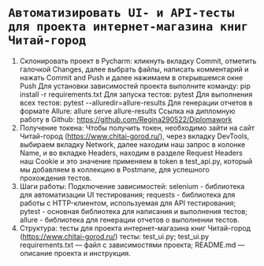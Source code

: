 # `Автоматизировать UI- и API-тесты для проекта интернет-магазина книг Читай-город`
1. Склонировать проект в Pycharm: кликнуть вкладку Commit, отметить галочкой Changes, далее выбрать файлы, написать комментарий и нажать Commit and Push и далее нажимаем в открывшемся окне Push
   Для установки зависимостей проекта выполните команду: pip install -r requirements.txt
   Для запуска тестов: pytest
   Для выполнения всех тестов: pytest --alluredir=allure-results
   Для генерации отчетов в формате Allure: allure serve allure-results
   Ссылка на дипломную работу в Github: https://github.com/Regina290522/Diplomawork
2. Получение токена: Чтобы получить токен, необходимо зайти на сайт Читай-город (https://www.chitai-gorod.ru/), через вкладку DevTools, выбираем вкладку Network, далее находим наш запрос в колонке Name, и во вкладке Headers, находим в разделе Request Headers наш Cookie и это значение применяем в token в test_api.py, который мы добавляем в коллекцию в Postmane, для успешного прохождения тестов.
3. Шаги работы: 
Подключение зависимостей: selenium - библиотека для автоматизации UI тестирования;
   requests - библиотека для работы с HTTP-клиентом, используемая для API тестирования;
   pytest - основная библиотека для написания и выполнения тестов;
   allure - библиотека для генерации отчетов о выполнении тестов.
4. Структура: тесты для проекта интернет-магазина книг Читай-город (https://www.chitai-gorod.ru/)
тесты: test_ui.py; test_ui.py
requirements.txt — файл с зависимостями проекта;
README.md — описание проекта и инструкция.